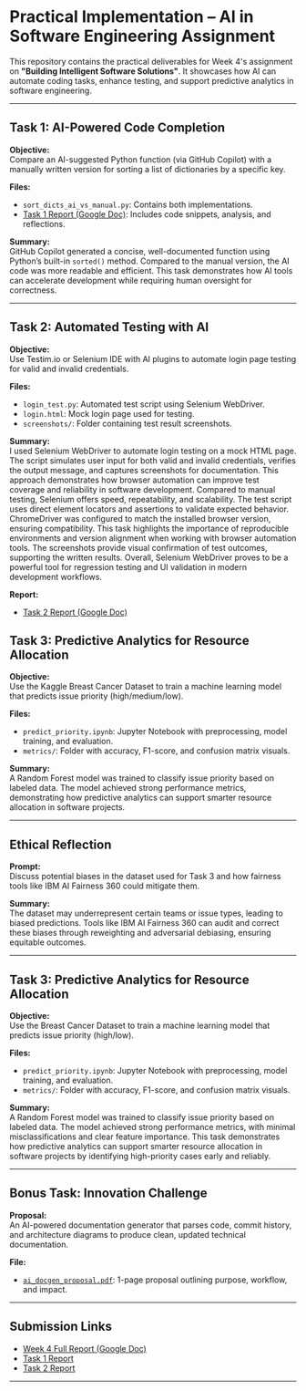 # Practical Implementation – AI in Software Engineering Assignment

This repository contains the practical deliverables for Week 4's assignment on **"Building Intelligent Software Solutions"**. It showcases how AI can automate coding tasks, enhance testing, and support predictive analytics in software engineering.

---

## Task 1: AI-Powered Code Completion

**Objective:**  
Compare an AI-suggested Python function (via GitHub Copilot) with a manually written version for sorting a list of dictionaries by a specific key.

**Files:**
- `sort_dicts_ai_vs_manual.py`: Contains both implementations.
- [Task 1 Report (Google Doc)](https://docs.google.com/document/d/1IMf61X2JIdBNQEHGaBYMpcvC_dBi5LciOXyGoH94wWE/edit?usp=sharing): Includes code snippets, analysis, and reflections.

**Summary:**  
GitHub Copilot generated a concise, well-documented function using Python’s built-in `sorted()` method. Compared to the manual version, the AI code was more readable and efficient. This task demonstrates how AI tools can accelerate development while requiring human oversight for correctness.

---

## Task 2: Automated Testing with AI

**Objective:**  
Use Testim.io or Selenium IDE with AI plugins to automate login page testing for valid and invalid credentials.

**Files:**
- `login_test.py`: Automated test script using Selenium WebDriver.
- `login.html`: Mock login page used for testing.
- `screenshots/`: Folder containing test result screenshots.

**Summary:**  
I used Selenium WebDriver to automate login testing on a mock HTML page. The script simulates user input for both valid and invalid credentials, verifies the output message, and captures screenshots for documentation. This approach demonstrates how browser automation can improve test coverage and reliability in software development. Compared to manual testing, Selenium offers speed, repeatability, and scalability. The test script uses direct element locators and assertions to validate expected behavior. ChromeDriver was configured to match the installed browser version, ensuring compatibility. This task highlights the importance of reproducible environments and version alignment when working with browser automation tools. The screenshots provide visual confirmation of test outcomes, supporting the written results. Overall, Selenium WebDriver proves to be a powerful tool for regression testing and UI validation in modern development workflows.

**Report:**  
- [Task 2 Report (Google Doc)](https://docs.google.com/document/d/1SQddWvjjgP1BzKwuD4e4DpUGd5ubGTQ5-3nwJxz0tNg/edit?usp=sharing)


## Task 3: Predictive Analytics for Resource Allocation

**Objective:**  
Use the Kaggle Breast Cancer Dataset to train a machine learning model that predicts issue priority (high/medium/low).

**Files:**
- `predict_priority.ipynb`: Jupyter Notebook with preprocessing, model training, and evaluation.
- `metrics/`: Folder with accuracy, F1-score, and confusion matrix visuals.

**Summary:**  
A Random Forest model was trained to classify issue priority based on labeled data. The model achieved strong performance metrics, demonstrating how predictive analytics can support smarter resource allocation in software projects.

---

## Ethical Reflection

**Prompt:**  
Discuss potential biases in the dataset used for Task 3 and how fairness tools like IBM AI Fairness 360 could mitigate them.

**Summary:**  
The dataset may underrepresent certain teams or issue types, leading to biased predictions. Tools like IBM AI Fairness 360 can audit and correct these biases through reweighting and adversarial debiasing, ensuring equitable outcomes.

---

## Task 3: Predictive Analytics for Resource Allocation

**Objective:**  
Use the Breast Cancer Dataset to train a machine learning model that predicts issue priority (high/low).

**Files:**
- `predict_priority.ipynb`: Jupyter Notebook with preprocessing, model training, and evaluation.
- `metrics/`: Folder with accuracy, F1-score, and confusion matrix visuals.

**Summary:**  
A Random Forest model was trained to classify issue priority based on labeled data. The model achieved strong performance metrics, with minimal misclassifications and clear feature importance. This task demonstrates how predictive analytics can support smarter resource allocation in software projects by identifying high-priority cases early and reliably.

---

## Bonus Task: Innovation Challenge

**Proposal:**  
An AI-powered documentation generator that parses code, commit history, and architecture diagrams to produce clean, updated technical documentation.

**File:**  
- [`ai_docgen_proposal.pdf`](./ai_docgen_proposal.pdf): 1-page proposal outlining purpose, workflow, and impact.

---

## Submission Links

- [Week 4 Full Report (Google Doc)](https://docs.google.com/document/d/1rzOd3mRqmWVk7XXcvqHbqMPtk_bn_f7MLFN3Yfe_ACQ/edit?usp=sharing)
- [Task 1 Report](https://docs.google.com/document/d/1IMf61X2JIdBNQEHGaBYMpcvC_dBi5LciOXyGoH94wWE/edit?usp=sharing)
- [Task 2 Report](https://docs.google.com/document/d/1SQddWvjjgP1BzKwuD4e4DpUGd5ubGTQ5-3nwJxz0tNg/edit?usp=sharing)


---


